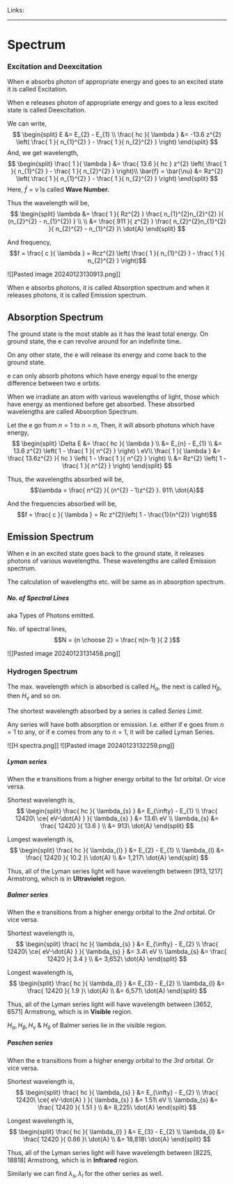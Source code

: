 Links: 
___
# Spectrum
### Excitation and Deexcitation 
When e absorbs photon of appropriate energy and goes to an excited state it is called Excitation. 

When e releases photon of appropriate energy and goes  to a less excited state is called Deexcitation. 

We can write,
$$
\begin{split}
E &= E_{2} - E_{1} \\
\frac{ hc }{ \lambda } &= -13.6 z^{2} \left( \frac{ 1 }{ n_{1}^{2} } - \frac{ 1 }{ n_{2}^{2} } \right)
\end{split}
$$
And, we get wavelength,
$$
\begin{split}
\frac{ 1 }{ \lambda } &= \frac{ 13.6 }{ hc } z^{2} \left( \frac{ 1 }{ n_{1}^{2} } - \frac{ 1 }{ n_{2}^{2} } \right)\\
\bar{f} = \bar{\nu} &= Rz^{2} \left( \frac{ 1 }{ n_{1}^{2} } - \frac{ 1 }{ n_{2}^{2} } \right) 
\end{split}
$$
Here, $\bar{f} = \bar{\nu}$ is called **Wave Number.**

Thus the wavelength will be,
$$
\begin{split}
\lambda &= \frac{ 1 }{ Rz^{2} } \frac{ n_{1}^{2}n_{2}^{2} }{ (n_{2}^{2} - n_{1}^{2}) } \\
\\
&= \frac{ 911 }{ z^{2} } \frac{ n_{2}^{2}n_{1}^{2} }{ n_{2}^{2} - n_{1}^{2} }\ \dot{A}
\end{split}
$$

And frequency,
$$f = \frac{ c }{ \lambda } = Rcz^{2} \left( \frac{ 1 }{ n_{1}^{2} } - \frac{ 1 }{ n_{2}^{2} } \right)$$

![[Pasted image 20240123130913.png]]

When e absorbs photons, it is called Absorption spectrum and when it releases photons, it is called Emission spectrum.

## Absorption Spectrum 
The ground state is the most stable as it has the least total energy. 
On ground state, the e can revolve around for an indefinite time. 

On any other state, the e will release its energy and come back to the ground state. 

e can only absorb photons which have energy equal to the energy difference between two e orbits. 

When we irradiate an atom with various wavelengths of light, those which have energy as mentioned before get absorbed. These absorbed  wavelengths are called Absorption Spectrum.

Let the e go from $n = 1$ to $n = n$, Then, it will absorb photons which have energy,
$$
\begin{split}
\Delta E &= \frac{ hc }{ \lambda } \\
&= E_{n} - E_{1} \\
&= 13.6 z^{2} \left( 1 - \frac{ 1 }{ n^{2} } \right) \ eV\\
\frac{ 1 }{ \lambda } &= \frac{ 13.6z^{2} }{ hc } \left( 1 - \frac{ 1 }{ n^{2} } \right) \\
&= Rz^{2} \left( 1 - \frac{ 1 }{ n^{2} } \right)
\end{split}
$$

Thus, the wavelengths absorbed will be,
$$\lambda = \frac{ n^{2} }{ (n^{2} - 1)z^{2} }. 911\ \dot{A}$$

And the frequencies absorbed will be,
$$f = \frac{ c }{ \lambda } = Rc z^{2}\left( 1 - \frac{1}{n^{2}} \right)$$

## Emission Spectrum 
When e in an excited state goes back to the ground state, it releases photons of various wavelengths. These wavelengths are called Emission spectrum. 

The calculation of wavelengths etc. will be same as in absorption spectrum.

##### No. of Spectral Lines 
aka Types of Photons emitted. 

No. of spectral lines,
$$N = {n \choose 2} = \frac{ n(n-1) }{ 2 }$$

![[Pasted image 20240123131458.png]]

### Hydrogen Spectrum 
The max. wavelength which is absorbed is called $H_{\alpha}$, the next is called $H_{\beta}$, then $H_{\upgamma}$ and so on. 

The shortest wavelength absorbed by a series is called *Series Limit.*

Any series will have both absorption or emission. I.e. either if e goes from $n = 1$ to any, or if e comes from any to $n = 1$, it will be called Lyman Series. 

![[H spectra.png]]
![[Pasted image 20240123132259.png]]

##### Lyman series
When the e transitions from a higher energy orbital to the *1st* orbital. Or vice versa. 

Shortest wavelength is,
$$
\begin{split}
\frac{ hc }{ \lambda_{s} } &= E_{\infty} - E_{1} \\
\frac{ 12420\ \ce{ eV-\dot{A} } }{ \lambda_{s} } &= 13.6\ eV \\
\lambda_{s} &= \frac{ 12420 }{ 13.6 } \\
&= 913\ \dot{A}
\end{split}
$$

Longest wavelength is,
$$
\begin{split}
\frac{ hc }{ \lambda_{l} } &= E_{2} - E_{1} \\
\lambda_{l} &= \frac{ 12420 }{ 10.2 }\ \dot{A} \\
&= 1,217\ \dot{A}
\end{split}
$$

Thus, all of the Lyman series light will have wavelength between $[913, 1217]$ Armstrong, which is in **Ultraviolet** region.

##### Balmer series
When the e transitions from a higher energy orbital to the *2nd* orbital. Or vice versa. 

Shortest wavelength is,
$$
\begin{split}
\frac{ hc }{ \lambda_{s} } &= E_{\infty} - E_{2} \\
\frac{ 12420\ \ce{ eV-\dot{A} } }{ \lambda_{s} } &= 3.4\ eV \\
\lambda_{s} &= \frac{ 12420 }{ 3.4 } \\
&= 3,652\ \dot{A}
\end{split}
$$

Longest wavelength is,
$$
\begin{split}
\frac{ hc }{ \lambda_{l} } &= E_{3} - E_{2} \\
\lambda_{l} &= \frac{ 12420 }{ 1.9 }\ \dot{A} \\
&= 6,571\ \dot{A}
\end{split}
$$

Thus, all of the Lyman series light will have wavelength between $[3652, 6571]$ Armstrong, which is in **Visible** region.

$H_{\alpha}, H_{\beta}, H_{\upgamma}\ \&\ H_{\delta}$ of Balmer series lie in the visible region.

##### Paschen series
When the e transitions from a higher energy orbital to the *3rd* orbital. Or vice versa. 

Shortest wavelength is,
$$
\begin{split}
\frac{ hc }{ \lambda_{s} } &= E_{\infty} - E_{2} \\
\frac{ 12420\ \ce{ eV-\dot{A} } }{ \lambda_{s} } &= 1.51\ eV \\
\lambda_{s} &= \frac{ 12420 }{ 1.51 } \\
&= 8,225\ \dot{A}
\end{split}
$$

Longest wavelength is,
$$
\begin{split}
\frac{ hc }{ \lambda_{l} } &= E_{3} - E_{2} \\
\lambda_{l} &= \frac{ 12420 }{ 0.66 }\ \dot{A} \\
&= 18,818\ \dot{A}
\end{split}
$$

Thus, all of the Lyman series light will have wavelength between $[8225, 18818]$ Armstrong, which is in **Infrared** region.

Similarly we can find $\lambda_{s}, \lambda_{l}$ for the other series as well.
